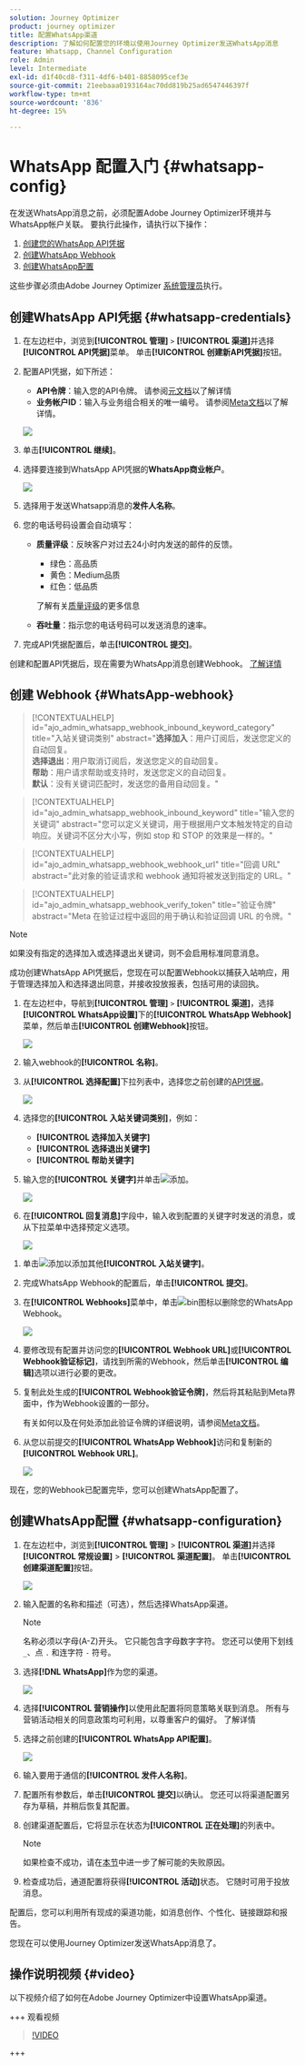 ```yaml
---
solution: Journey Optimizer
product: journey optimizer
title: 配置WhatsApp渠道
description: 了解如何配置您的环境以使用Journey Optimizer发送WhatsApp消息
feature: Whatsapp, Channel Configuration
role: Admin
level: Intermediate
exl-id: d1f40cd8-f311-4df6-b401-8858095cef3e
source-git-commit: 21eebaaa0193164ac70dd819b25ad6547446397f
workflow-type: tm+mt
source-wordcount: '836'
ht-degree: 15%

---
```


# WhatsApp 配置入门 {#whatsapp-config}

在发送WhatsApp消息之前，必须配置Adobe Journey Optimizer环境并与WhatsApp帐户关联。 要执行此操作，请执行以下操作：

1. [创建您的WhatsApp API凭据](#WhatsApp-credentials)
1. [创建WhatsApp Webhook](#WhatsApp-webhook)
1. [创建WhatsApp配置](#WhatsApp-configuration)

这些步骤必须由Adobe Journey Optimizer [系统管理员](../start/path/administrator.md)执行。

## 创建WhatsApp API凭据 {#whatsapp-credentials}

1. 在左边栏中，浏览到&#x200B;**[!UICONTROL 管理]** `>` **[!UICONTROL 渠道]**&#x200B;并选择&#x200B;**[!UICONTROL API凭据]**&#x200B;菜单。 单击&#x200B;**[!UICONTROL 创建新API凭据]**&#x200B;按钮。

1. 配置API凭据，如下所述：

   * **API令牌**：输入您的API令牌。 请参阅[元文档](https://developers.facebook.com/blog/post/2022/12/05/auth-tokens/)以了解详情
   * **业务帐户ID**：输入与业务组合相关的唯一编号。 请参阅[Meta文档](https://www.facebook.com/business/help/1181250022022158?id=180505742745347)以了解详情。

   ![](assets/whatsapp-api.png)

1. 单击&#x200B;**[!UICONTROL 继续]**。

1. 选择要连接到WhatsApp API凭据的&#x200B;**WhatsApp商业帐户**。

   ![](assets/whatsapp-api-2.png)

1. 选择用于发送Whatsapp消息的&#x200B;**发件人名称**。

1. 您的电话号码设置会自动填写：

   * **质量评级**：反映客户对过去24小时内发送的邮件的反馈。
      * 绿色：高品质
      * 黄色：Medium品质
      * 红色：低品质

     了解有关[质量评级](https://www.facebook.com/business/help/766346674749731#)的更多信息

   * **吞吐量**：指示您的电话号码可以发送消息的速率。

1. 完成API凭据配置后，单击&#x200B;**[!UICONTROL 提交]**。

创建和配置API凭据后，现在需要为WhatsApp消息创建Webhook。 [了解详情](#whatsapp-webhook)

## 创建 Webhook {#WhatsApp-webhook}

>[!CONTEXTUALHELP]
>id="ajo_admin_whatsapp_webhook_inbound_keyword_category"
>title="入站关键词类别"
>abstract="<b>选择加入</b>：用户订阅后，发送您定义的自动回复。<br/><b>选择退出</b>：用户取消订阅后，发送您定义的自动回复。<br/><b>帮助</b>：用户请求帮助或支持时，发送您定义的自动回复。<br/><b>默认</b>：没有关键词匹配时，发送您的备用自动回复。"

>[!CONTEXTUALHELP]
>id="ajo_admin_whatsapp_webhook_inbound_keyword"
>title="输入您的关键词"
>abstract="您可以定义关键词，用于根据用户文本触发特定的自动响应。关键词不区分大小写，例如 stop 和 STOP 的效果是一样的。"

>[!CONTEXTUALHELP]
>id="ajo_admin_whatsapp_webhook_webhook_url"
>title="回调 URL"
>abstract="此对象的验证请求和 webhook 通知将被发送到指定的 URL。"

>[!CONTEXTUALHELP]
>id="ajo_admin_whatsapp_webhook_verify_token"
>title="验证令牌"
>abstract="Meta 在验证过程中返回的用于确认和验证回调 URL 的令牌。"

>[!NOTE]
>
>如果没有指定的选择加入或选择退出关键词，则不会启用标准同意消息。

成功创建WhatsApp API凭据后，您现在可以配置Webhook以捕获入站响应，用于管理选择加入和选择退出同意，并接收投放报表，包括可用的读回执。

1. 在左边栏中，导航到&#x200B;**[!UICONTROL 管理]** `>` **[!UICONTROL 渠道]**，选择&#x200B;**[!UICONTROL WhatsApp设置]**&#x200B;下的&#x200B;**[!UICONTROL WhatsApp Webhook]**&#x200B;菜单，然后单击&#x200B;**[!UICONTROL 创建Webhook]**&#x200B;按钮。

   ![](assets/webhook-1.png)

1. 输入webhook的&#x200B;**[!UICONTROL 名称]**。

1. 从&#x200B;**[!UICONTROL 选择配置]**&#x200B;下拉列表中，选择您之前创建的[API凭据](#whatsapp-credentials)。

   ![](assets/webhook-2.png)

1. 选择您的&#x200B;**[!UICONTROL 入站关键词类别]**，例如：

   * **[!UICONTROL 选择加入关键字]**
   * **[!UICONTROL 选择退出关键字]**
   * **[!UICONTROL 帮助关键字]**

1. 输入您的&#x200B;**[!UICONTROL 关键字]**&#x200B;并单击![添加](assets/do-not-localize/Smock_AddCircle_18_N.svg)。

   ![](assets/webhook-3.png)

1. 在&#x200B;**[!UICONTROL 回复消息]**&#x200B;字段中，输入收到配置的关键字时发送的消息，或从下拉菜单中选择预定义选项。

   ![](assets/webhook-4.png)

<!--
1. Click **[!UICONTROL View payload editor]** to validate and customize your request payloads. 
    
    You can dynamically personalize your payload using profile attributes, and ensure accurate data is sent for processing and response generation with the help of built-in helper functions.
-->
1. 单击![添加](assets/do-not-localize/Smock_AddCircle_18_N.svg)以添加其他&#x200B;**[!UICONTROL 入站关键字]**。

1. 完成WhatsApp Webhook的配置后，单击&#x200B;**[!UICONTROL 提交]**。

1. 在&#x200B;**[!UICONTROL Webhooks]**&#x200B;菜单中，单击![bin图标](assets/do-not-localize/Smock_Delete_18_N.svg)以删除您的WhatsApp Webhook。

   ![](assets/webhook-5.png)

1. 要修改现有配置并访问您的&#x200B;**[!UICONTROL Webhook URL]**&#x200B;或&#x200B;**[!UICONTROL Webhook验证标记]**，请找到所需的Webhook，然后单击&#x200B;**[!UICONTROL 编辑]**&#x200B;选项以进行必要的更改。

1. 复制此处生成的&#x200B;**[!UICONTROL Webhook验证令牌]**，然后将其粘贴到Meta界面中，作为Webhook设置的一部分。

   有关如何以及在何处添加此验证令牌的详细说明，请参阅[Meta文档](https://developers.facebook.com/docs/graph-api/webhooks/getting-started#configure-webhooks-product)。

1. 从您以前提交的&#x200B;**[!UICONTROL WhatsApp Webhook]**&#x200B;访问和复制新的&#x200B;**[!UICONTROL Webhook URL]**。

   ![](assets/webhook-6.png)

现在，您的Webhook已配置完毕，您可以创建WhatsApp配置了。

## 创建WhatsApp配置 {#whatsapp-configuration}

1. 在左边栏中，浏览到&#x200B;**[!UICONTROL 管理]** > **[!UICONTROL 渠道]**&#x200B;并选择&#x200B;**[!UICONTROL 常规设置]** > **[!UICONTROL 渠道配置]**。 单击&#x200B;**[!UICONTROL 创建渠道配置]**&#x200B;按钮。

   ![](assets/whatsapp-config-1.png)

1. 输入配置的名称和描述（可选），然后选择WhatsApp渠道。

   >[!NOTE]
   >
   > 名称必须以字母(A-Z)开头。 它只能包含字母数字字符。 您还可以使用下划线 `_`、点 `.` 和连字符 `-` 符号。

1. 选择&#x200B;**[!DNL WhatsApp]**&#x200B;作为您的渠道。

   ![](assets/whatsapp-config-2.png)

1. 选择&#x200B;**[!UICONTROL 营销操作]**&#x200B;以使用此配置将同意策略关联到消息。 所有与营销活动相关的同意政策均可利用，以尊重客户的偏好。 了解详情

1. 选择之前创建的&#x200B;**[!UICONTROL WhatsApp API配置]**。

   ![](assets/whatsapp-config-3.png)

1. 输入&#x200B;要用于通信的&#x200B;**[!UICONTROL 发件人名称]**。

1. 配置所有参数后，单击&#x200B;**[!UICONTROL 提交]**&#x200B;以确认。 您还可以将渠道配置另存为草稿，并稍后恢复其配置。

1. 创建渠道配置后，它将显示在状态为&#x200B;**[!UICONTROL 正在处理]**&#x200B;的列表中。

   >[!NOTE]
   >
   >如果检查不成功，请在[本节](../configuration/channel-surfaces.md)中进一步了解可能的失败原因。

1. 检查成功后，通道配置将获得&#x200B;**[!UICONTROL 活动]**&#x200B;状态。 它随时可用于投放消息。

配置后，您可以利用所有现成的渠道功能，如消息创作、个性化、链接跟踪和报告。

您现在可以使用Journey Optimizer发送WhatsApp消息了。


## 操作说明视频 {#video}

以下视频介绍了如何在Adobe Journey Optimizer中设置WhatsApp渠道。

+++ 观看视频

>[!VIDEO](https://video.tv.adobe.com/v/3470278/?learn=on&captions=chi_hans)

+++
